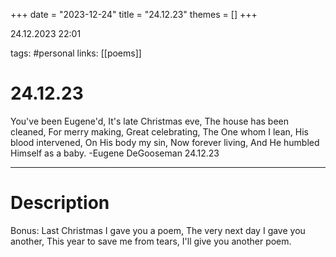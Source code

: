 +++
date = "2023-12-24"
title = "24.12.23"
themes = []
+++

24.12.2023 22:01

tags: #personal
links: [[poems]]

# 24.12.23

You've been Eugene'd,
It's late Christmas eve,
The house has been cleaned,
For merry making,
Great celebrating,
The One whom I lean,
His blood intervened,
On His body my sin,
Now forever living,
And He humbled Himself as a baby.
-Eugene DeGooseman
24.12.23

---

# Description

Bonus:
Last Christmas I gave you a poem,
The very next day I gave you another,
This year to save me from tears,
I'll give you another poem.